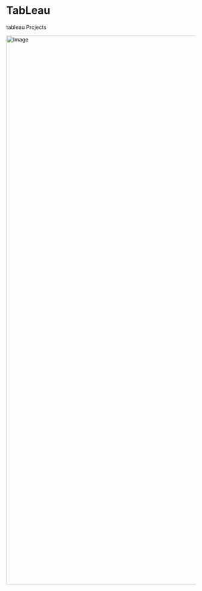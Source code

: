 # TabLeau
tableau Projects

<img width="1461" alt="Image" src="https://github.com/user-attachments/assets/385876df-24f6-4d87-b8de-29524f05b46c" />


